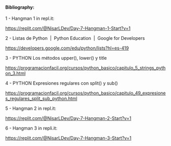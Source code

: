 #### Bibliography:

1 - Hangman 1 in repl.it:

https://replit.com/@NisarLDev/Day-7-Hangman-1-Start?v=1

2 - Listas de Python  |  Python Education  |  Google for Developers

https://developers.google.com/edu/python/lists?hl=es-419


3 - PYTHON Los métodos upper(), lower() y title

https://programacionfacil.org/cursos/python_basico/capitulo_5_strings_python_3.html

4 - PYTHON Expresiones regulares con split() y sub()

https://programacionfacil.org/cursos/python_basico/capitulo_49_expresiones_regulares_split_sub_python.html

5 - Hangman 2 in repl.it:

https://replit.com/@NisarLDev/Day-7-Hangman-2-Start?v=1

6 - Hangman 3 in repli.it:

https://replit.com/@NisarLDev/Day-7-Hangman-3-Start?v=1